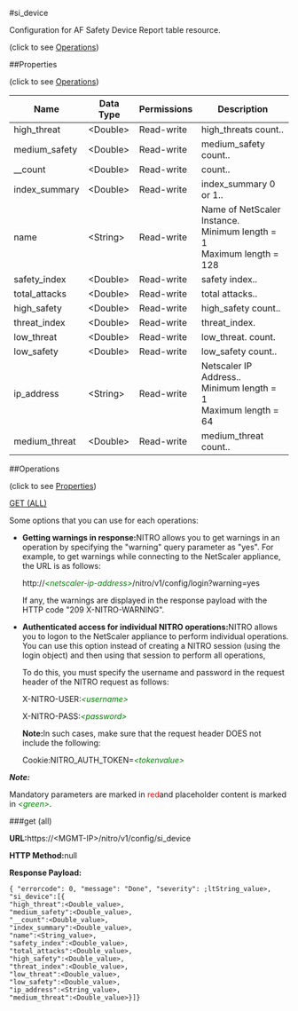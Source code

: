 #si_device



Configuration for AF Safety Device Report table resource.

<span>(click to see [Operations](#operations))</span>



##Properties 

<span>(click to see [Operations](#operations))</span>





<table><thead><tr><th>Name</th><th>Data Type</th><th>Permissions</th><th>Description</th></tr></thead><tbody><tr><td>high_threat</td><td>&lt;Double></td><td>Read-write</td><td>high_threats count..</td></tr><tr><td>medium_safety</td><td>&lt;Double></td><td>Read-write</td><td>medium_safety count..</td></tr><tr><td>__count</td><td>&lt;Double></td><td>Read-write</td><td>count..</td></tr><tr><td>index_summary</td><td>&lt;Double></td><td>Read-write</td><td>index_summary 0 or 1..</td></tr><tr><td>name</td><td>&lt;String></td><td>Read-write</td><td>Name of NetScaler Instance.<br>Minimum length = 1<br>Maximum length = 128</td></tr><tr><td>safety_index</td><td>&lt;Double></td><td>Read-write</td><td>safety index..</td></tr><tr><td>total_attacks</td><td>&lt;Double></td><td>Read-write</td><td>total attacks..</td></tr><tr><td>high_safety</td><td>&lt;Double></td><td>Read-write</td><td>high_safety count..</td></tr><tr><td>threat_index</td><td>&lt;Double></td><td>Read-write</td><td>threat_index.</td></tr><tr><td>low_threat</td><td>&lt;Double></td><td>Read-write</td><td>low_threat. count.</td></tr><tr><td>low_safety</td><td>&lt;Double></td><td>Read-write</td><td>low_safety count..</td></tr><tr><td>ip_address</td><td>&lt;String></td><td>Read-write</td><td>Netscaler IP Address..<br>Minimum length = 1<br>Maximum length = 64</td></tr><tr><td>medium_threat</td><td>&lt;Double></td><td>Read-write</td><td>medium_threat count..</td></tr></tbody></table>

##Operations 

<span>(click to see [Properties](#properties))</span>





[GET (ALL)](#get-all)





Some options that you can use for each operations:

<ul><li><p><b>Getting warnings in response:</b>NITRO allows you to get warnings in an operation by specifying the "warning" query parameter as "yes". For example, to get warnings while connecting to the NetScaler appliance, the URL is as follows:</p><p>http://<span style="color:green;font-style:italic;">&lt;netscaler-ip-address&gt;</span>/nitro/v1/config/login?warning=yes</p><p>If any, the warnings are displayed in the response payload with the HTTP code "209 X-NITRO-WARNING".</p></li><li><p><b>Authenticated access for individual NITRO operations:</b>NITRO allows you to logon to the NetScaler appliance to perform individual operations. You can use this option instead of creating a NITRO session (using the login object) and then using that session to perform all operations,</p><p>To do this, you must specify the username and password in the request header of the NITRO request as follows:</p><p>X-NITRO-USER:<span style="color:green;font-style:italic;">&lt;username&gt;</span></p><p>X-NITRO-PASS:<span style="color:green;font-style:italic;">&lt;password&gt;</span></p><p><b>Note:</b>In such cases, make sure that the request header DOES not include the following:</p><p>Cookie:NITRO_AUTH_TOKEN=<span style="color:green;font-style:italic;">&lt;tokenvalue&gt;</span></p></li></ul>







***Note:*** 

Mandatory parameters are marked in <span style="color:#FF0000;">red</span>and placeholder content is marked in <span style="color:green;font-style:italic">&lt;green&gt;</span>.



###get (all)







<b>URL:</b>https://&lt;MGMT-IP&gt;/nitro/v1/config/si_device

<b>HTTP Method:</b>null

<b>Response Payload: </b>
```
{ "errorcode": 0, "message": "Done", "severity": ;ltString_value>, "si_device":[{
"high_threat":<Double_value>,
"medium_safety":<Double_value>,
"__count":<Double_value>,
"index_summary":<Double_value>,
"name":<String_value>,
"safety_index":<Double_value>,
"total_attacks":<Double_value>,
"high_safety":<Double_value>,
"threat_index":<Double_value>,
"low_threat":<Double_value>,
"low_safety":<Double_value>,
"ip_address":<String_value>,
"medium_threat":<Double_value>}]}
```







